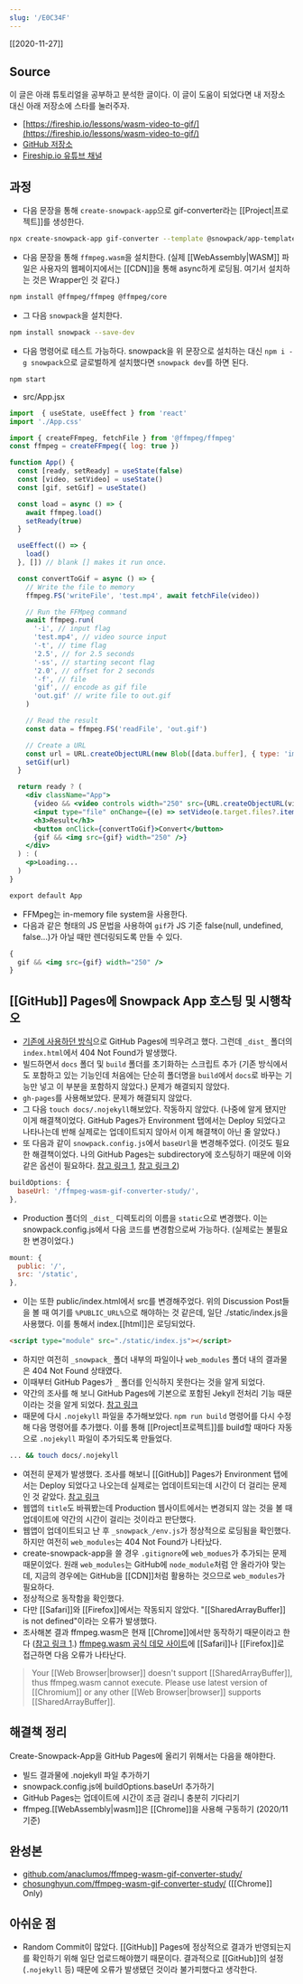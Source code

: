 ```yaml
---
slug: '/E0C34F'
---
```


[[2020-11-27]]

## Source

이 글은 아래 튜토리얼을 공부하고 분석한 글이다. 이 글이 도움이 되었다면 내 저장소 대신 아래 저장소에 스타를 눌러주자.

- [https://fireship.io/lessons/wasm-video-to-gif/](https://fireship.io/lessons/wasm-video-to-gif/)
- [GitHub 저장소](https://github.com/fireship-io/react-wasm-gif-maker)
- [Fireship.io 유튜브 채널](https://www.youtube.com/channel/UCsBjURrPoezykLs9EqgamOA)

## 과정

- 다음 문장을 통해 `create-snowpack-app`으로 gif-converter라는 [[Project|프로젝트]]를 생성한다.

```bash
npx create-snowpack-app gif-converter --template @snowpack/app-template-react
```

- 다음 문장을 통해 `ffmpeg.wasm`을 설치한다. (실제 [[WebAssembly|WASM]] 파일은 사용자의 웹페이지에서는 [[CDN]]을 통해 async하게 로딩됨. 여기서 설치하는 것은 Wrapper인 것 같다.)

```bash
npm install @ffmpeg/ffmpeg @ffmpeg/core
```

- 그 다음 `snowpack`을 설치한다.

```bash
npm install snowpack --save-dev
```

- 다음 명령어로 테스트 가능하다. snowpack을 위 문장으로 설치하는 대신 `npm i -g snowpack`으로 글로벌하게 설치했다면 `snowpack dev`를 하면 된다.

```bash
npm start
```

- src/App.jsx

```jsx
import  { useState, useEffect } from 'react'
import './App.css'

import { createFFmpeg, fetchFile } from '@ffmpeg/ffmpeg'
const ffmpeg = createFFmpeg({ log: true })

function App() {
  const [ready, setReady] = useState(false)
  const [video, setVideo] = useState()
  const [gif, setGif] = useState()

  const load = async () => {
    await ffmpeg.load()
    setReady(true)
  }

  useEffect(() => {
    load()
  }, []) // blank [] makes it run once.

  const convertToGif = async () => {
    // Write the file to memory
    ffmpeg.FS('writeFile', 'test.mp4', await fetchFile(video))

    // Run the FFMpeg command
    await ffmpeg.run(
      '-i', // input flag
      'test.mp4', // video source input
      '-t', // time flag
      '2.5', // for 2.5 seconds
      '-ss', // starting secont flag
      '2.0', // offset for 2 seconds
      '-f', // file
      'gif', // encode as gif file
      'out.gif' // write file to out.gif
    )

    // Read the result
    const data = ffmpeg.FS('readFile', 'out.gif')

    // Create a URL
    const url = URL.createObjectURL(new Blob([data.buffer], { type: 'image/gif' }))
    setGif(url)
  }

  return ready ? (
    <div className="App">
      {video && <video controls width="250" src={URL.createObjectURL(video)}></video>}
      <input type="file" onChange={(e) => setVideo(e.target.files?.item(0))} />
      <h3>Result</h3>
      <button onClick={convertToGif}>Convert</button>
      {gif && <img src={gif} width="250" />}
    </div>
  ) : (
    <p>Loading...
  )
}

export default App
```

- FFMpeg는 in-memory file system을 사용한다.
- 다음과 같은 형태의 JS 문법을 사용하여 `gif`가 JS 기준 false(null, undefined, false...)가 아닐 때만 렌더링되도록 만들 수 있다.

```jsx
{
  gif && <img src={gif} width="250" />
}
```

## [[GitHub]] Pages에 Snowpack App 호스팅 및 시행착오

- [기존에 사용하던 방식](https://blog.chosunghyun.com/kr-react-app-on-github-pages/)으로 GitHub Pages에 띄우려고 했다. 그런데 `_dist_` 폴더의 `index.html`에서 404 Not Found가 발생했다.
- 빌드하면서 `docs` 폴더 및 `build` 폴더를 초기화하는 스크립트 추가 (기존 방식에서도 포함하고 있는 기능인데 처음에는 단순히 폴더명을 `build`에서 `docs`로 바꾸는 기능만 넣고 이 부분을 포함하지 않았다.) 문제가 해결되지 않았다.
- `gh-pages`를 사용해보았다. 문제가 해결되지 않았다.
- 그 다음 `touch docs/.nojekyll`해보았다. 작동하지 않았다. (나중에 알게 됐지만 이게 해결책이었다. GitHub Pages가 Environment 탭에서는 Deploy 되었다고 나타나는데 반해 실제로는 업데이트되지 않아서 이게 해결책이 아닌 줄 알았다.)
- 또 다음과 같이 `snowpack.config.js`에서 `baseUrl`을 변경해주었다. (이것도 필요한 해결책이었다. 나의 GitHub Pages는 subdirectory에 호스팅하기 때문에 이와 같은 옵션이 필요하다. [참고 링크 1](https://github.com/snowpackjs/snowpack/discussions/848), [참고 링크 2](https://github.com/snowpackjs/snowpack/discussions/1377))

```js
buildOptions: {
  baseUrl: '/ffmpeg-wasm-gif-converter-study/',
},
```

- Production 폴더의 `_dist_` 디렉토리의 이름을 `static`으로 변경했다. 이는 snowpack.config.js에서 다음 코드를 변경함으로써 가능하다. (실제로는 불필요한 변경이었다.)

```js
mount: {
  public: '/',
  src: '/static',
},
```

- 이는 또한 public/index.html에서 src를 변경해주었다. 위의 Discussion Post들을 볼 때 여기를 `%PUBLIC_URL%`으로 해야하는 것 같은데, 일단 ./static/index.js을 사용했다. 이를 통해서 index.[[html]]은 로딩되었다.

```html
<script type="module" src="./static/index.js"></script>
```

- 하지만 여전히 `_snowpack_` 폴더 내부의 파일이나 `web_modules` 폴더 내의 결과물은 404 Not Found 상태였다.
- 이때부터 GitHub Pages가 `_` 폴더를 인식하지 못한다는 것을 알게 되었다.
- 약간의 조사를 해 보니 GitHub Pages에 기본으로 포함된 Jekyll 전처리 기능 때문이라는 것을 알게 되었다. [참고 링크](https://github.blog/2009-12-29-bypassing-jekyll-on-github-pages/)
- 때문에 다시 `.nojekyll` 파일을 추가해보았다. `npm run build` 명령어를 다시 수정해 다음 명령어를 추가했다. 이를 통해 [[Project|프로젝트]]를 build할 때마다 자동으로 `.nojekyll` 파일이 추가되도록 만들었다.

```bash
... && touch docs/.nojekyll
```

- 여전히 문제가 발생했다. 조사를 해보니 [[GitHub]] Pages가 Environment 탭에서는 Deploy 되었다고 나오는데 실제로는 업데이트되는데 시간이 더 걸리는 문제인 것 같았다. [참고 링크](https://stackoverflow.com/questions/47356997/pushed-nojekyll-file-to-github-pages-no-effect)
- 웹앱의 `title`도 바꿔봤는데 Production 웹사이트에서는 변경되지 않는 것을 볼 때 업데이트에 약간의 시간이 걸리는 것이라고 판단했다.
- 웹앱이 업데이트되고 난 후 `_snowpack_/env.js`가 정상적으로 로딩됨을 확인했다. 하지만 여전히 `web_modules`는 404 Not Found가 나타났다.
- create-snowpack-app을 쓸 경우 `.gitignore`에 `web_modues`가 추가되는 문제 때문이었다. 원래 `web_modules`는 GitHub에 `node_module`처럼 안 올라가야 맞는데, 지금의 경우에는 GitHub을 [[CDN]]처럼 활용하는 것으므로 `web_modules`가 필요하다.
- 정상적으로 동작함을 확인했다.
- 다만 [[Safari]]와 [[Firefox]]에서는 작동되지 않았다. "[[SharedArrayBuffer]] is not defined"이라는 오류가 발생했다.
- 조사해본 결과 ffmpeg.wasm은 현재 [[Chrome]]에서만 동작하기 때문이라고 한다 ([참고 링크 1](https://github.com/ffmpegwasm/ffmpeg.wasm/issues/63#issuecomment-621103820).) [ffmpeg.wasm 공식 데모 사이트](https://ffmpegwasm.github.io/#demo)에 [[Safari]]나 [[Firefox]]로 접근하면 다음 오류가 나타난다.

> Your [[Web Browser|browser]] doesn't support [[SharedArrayBuffer]], thus ffmpeg.wasm cannot execute. Please use latest version of [[Chromium]] or any other [[Web Browser|browser]] supports [[SharedArrayBuffer]].

## 해결책 정리

Create-Snowpack-App을 GitHub Pages에 올리기 위해서는 다음을 해야한다.

- 빌드 결과물에 .nojekyll 파일 추가하기
- snowpack.config.js에 buildOptions.baseUrl 추가하기
- GitHub Pages는 업데이트에 시간이 조금 걸리니 충분히 기다리기
- ffmpeg.[[WebAssembly|wasm]]은 [[Chrome]]을 사용해 구동하기 (2020/11 기준)

## 완성본

- [github.com/anaclumos/ffmpeg-wasm-gif-converter-study/](https://github.com/anaclumos/ffmpeg-wasm-gif-converter-study/)
- [chosunghyun.com/ffmpeg-wasm-gif-converter-study/](https://chosunghyun.com/ffmpeg-wasm-gif-converter-study/) ([[Chrome]] Only)

## 아쉬운 점

- Random Commit이 많았다. [[GitHub]] Pages에 정상적으로 결과가 반영되는지를 확인하기 위해 일단 업로드해야했기 때문이다. 결과적으로 [[GitHub]]의 설정 (`.nojekyll` 등) 때문에 오류가 발생됐던 것이라 불가피했다고 생각한다.
